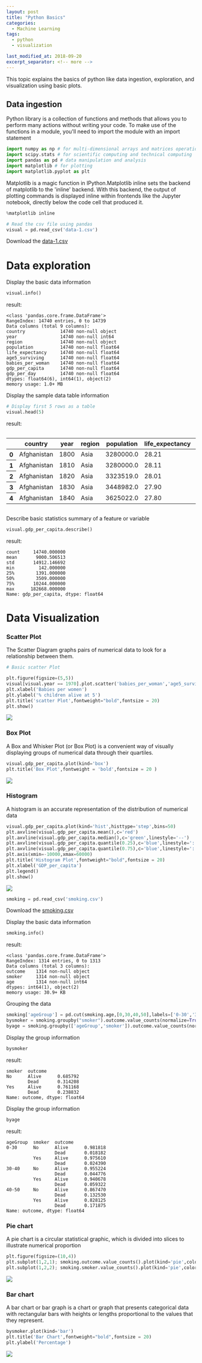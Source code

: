 ```yaml
---
layout: post
title: "Python Basics"
categories:
  - Machine Learning
tags:
  - python
  - visualization

last_modified_at: 2018-09-20
excerpt_separator: <!-- more -->
---
```


This topic explains the basics of python like data ingestion, exploration, and visualization using basic plots.
<!-- more -->

## Data ingestion

Python library is a collection of functions and methods that allows you to perform many actions without writing your code.
To make use of the functions in a module, you'll need to import the module with an import statement

```python
import numpy as np # for multi-dimensional arrays and matrices operations
import scipy.stats # for scientific computing and technical computing
import pandas as pd # data manipulation and analysis
import matplotlib # for plotting
import matplotlib.pyplot as plt
```

Matplotlib is a magic function in IPython.Matplotlib inline sets the backend of matplotlib to the 'inline' backend. With this backend, the output of plotting commands is displayed inline within frontends like the Jupyter notebook, directly below the code cell that produced it.

```python
%matplotlib inline
```

```python
# Read the csv file using pandas
visual = pd.read_csv('data-1.csv') 
```
Download the [data-1.csv](https://github.com/dchandra1985/portfolio/blob/gh-pages/data/data-1.zip?raw=true)

# Data exploration

Display the basic data information

```python
visual.info()
```
result:

    <class 'pandas.core.frame.DataFrame'>
    RangeIndex: 14740 entries, 0 to 14739
    Data columns (total 9 columns):
    country             14740 non-null object
    year                14740 non-null int64
    region              14740 non-null object
    population          14740 non-null float64
    life_expectancy     14740 non-null float64
    age5_surviving      14740 non-null float64
    babies_per_woman    14740 non-null float64
    gdp_per_capita      14740 non-null float64
    gdp_per_day         14740 non-null float64
    dtypes: float64(6), int64(1), object(2)
    memory usage: 1.0+ MB

Display the sample data table information

```python
# Display first 5 rows as a table
visual.head(5)
```

result:


<div style="overflow-x:auto;">
<table>
  <thead>
    <tr>
      <th></th>
      <th>country</th>
      <th>year</th>
      <th>region</th>
      <th>population</th>
      <th>life_expectancy</th>
      <th>age5_surviving</th>
      <th>babies_per_woman</th>
      <th>gdp_per_capita</th>
      <th>gdp_per_day</th>
    </tr>
  </thead>
  <tbody>
    <tr>
      <th>0</th>
      <td>Afghanistan</td>
      <td>1800</td>
      <td>Asia</td>
      <td>3280000.0</td>
      <td>28.21</td>
      <td>53.142</td>
      <td>7.0</td>
      <td>603.0</td>
      <td>1.650924</td>
    </tr>
    <tr>
      <th>1</th>
      <td>Afghanistan</td>
      <td>1810</td>
      <td>Asia</td>
      <td>3280000.0</td>
      <td>28.11</td>
      <td>53.002</td>
      <td>7.0</td>
      <td>604.0</td>
      <td>1.653662</td>
    </tr>
    <tr>
      <th>2</th>
      <td>Afghanistan</td>
      <td>1820</td>
      <td>Asia</td>
      <td>3323519.0</td>
      <td>28.01</td>
      <td>52.862</td>
      <td>7.0</td>
      <td>604.0</td>
      <td>1.653662</td>
    </tr>
    <tr>
      <th>3</th>
      <td>Afghanistan</td>
      <td>1830</td>
      <td>Asia</td>
      <td>3448982.0</td>
      <td>27.90</td>
      <td>52.719</td>
      <td>7.0</td>
      <td>625.0</td>
      <td>1.711157</td>
    </tr>
    <tr>
      <th>4</th>
      <td>Afghanistan</td>
      <td>1840</td>
      <td>Asia</td>
      <td>3625022.0</td>
      <td>27.80</td>
      <td>52.576</td>
      <td>7.0</td>
      <td>647.0</td>
      <td>1.771389</td>
    </tr>
  </tbody>
</table>
</div>



Describe basic statistics summary of a feature or variable

```python
visual.gdp_per_capita.describe()
```


result:

    count     14740.000000
    mean       9000.506513
    std       14912.146692
    min         142.000000
    25%        1391.000000
    50%        3509.000000
    75%       10244.000000
    max      182668.000000
    Name: gdp_per_capita, dtype: float64

# Data Visualization

### Scatter Plot

The Scatter Diagram graphs pairs of numerical data to look for a relationship between them.

```python
# Basic scatter Plot

plt.figure(figsize=(5,5))
visual[visual.year == 1970].plot.scatter('babies_per_woman','age5_surviving')
plt.xlabel('Babies per women')
plt.ylabel('% children alive at 5')
plt.title('scatter Plot',fontweight="bold",fontsize = 20)
plt.show()
```

![]({{"/images/output_5_1.png"|absolute_url}})

### Box Plot

A Box and Whisker Plot (or Box Plot) is a convenient way of visually displaying groups of numerical data through their quartiles.

```python
visual.gdp_per_capita.plot(kind='box')
plt.title('Box Plot',fontweight = 'bold',fontsize = 20 )
```

![]({{"/images/output_7_1.png"|absolute_url}})

### Histogram

A histogram is an accurate representation of the distribution of numerical data

```python
visual.gdp_per_capita.plot(kind='hist',histtype='step',bins=50)
plt.axvline(visual.gdp_per_capita.mean(),c='red')
plt.axvline(visual.gdp_per_capita.median(),c='green',linestyle='--')
plt.axvline(visual.gdp_per_capita.quantile(0.25),c='blue',linestyle=':')
plt.axvline(visual.gdp_per_capita.quantile(0.75),c='blue',linestyle=':')
plt.axis(xmin=-10000,xmax=60000)
plt.title('Histogram Plot',fontweight="bold",fontsize = 20)
plt.xlabel('GDP_per_capita')
plt.legend()
plt.show()
```


![]({{"/images/output_8.0.png"|absolute_url}})



```python
smoking = pd.read_csv('smoking.csv')
```
Download the [smoking.csv](https://github.com/dchandra1985/portfolio/blob/gh-pages/data/smoking.zip?raw=true)

Display the basic data information

```python
smoking.info()
```
result:

    <class 'pandas.core.frame.DataFrame'>
    RangeIndex: 1314 entries, 0 to 1313
    Data columns (total 3 columns):
    outcome    1314 non-null object
    smoker     1314 non-null object
    age        1314 non-null int64
    dtypes: int64(1), object(2)
    memory usage: 30.9+ KB

Grouping the data

```python
smoking['ageGroup'] = pd.cut(smoking.age,[0,30,40,50],labels=['0-30','30-40','40-50'])
bysmoker = smoking.groupby("smoker").outcome.value_counts(normalize=True)
byage = smoking.groupby(['ageGroup','smoker']).outcome.value_counts(normalize=True)
```
Display the group information

```python
bysmoker
```

result:


    smoker  outcome
    No      Alive      0.685792
            Dead       0.314208
    Yes     Alive      0.761168
            Dead       0.238832
    Name: outcome, dtype: float64


Display the group information

```python
byage
```


result:

    ageGroup  smoker  outcome
    0-30      No      Alive      0.981818
                      Dead       0.018182
              Yes     Alive      0.975610
                      Dead       0.024390
    30-40     No      Alive      0.955224
                      Dead       0.044776
              Yes     Alive      0.940678
                      Dead       0.059322
    40-50     No      Alive      0.867470
                      Dead       0.132530
              Yes     Alive      0.828125
                      Dead       0.171875
    Name: outcome, dtype: float64

### Pie chart

A pie chart is a circular statistical graphic, which is divided into slices to illustrate numerical proportion

```python
plt.figure(figsize=(10,4))
plt.subplot(1,2,1); smoking.outcome.value_counts().plot(kind='pie',colors=['C0','C1']); plt.title('outcome',fontweight="bold",fontsize = 20)
plt.subplot(1,2,2); smoking.smoker.value_counts().plot(kind='pie',colors=['C2','C3']); plt.title('smoker',fontweight="bold",fontsize = 20)
```


![]({{"/images/output_16_1.png"|absolute_url}})

### Bar chart

A bar chart or bar graph is a chart or graph that presents categorical data with rectangular bars with heights or lengths proportional to the values that they represent.

```python
bysmoker.plot(kind='bar')
plt.title('Bar Chart',fontweight="bold",fontsize = 20)
plt.ylabel('Percentage')
```

![]({{"/images/output_17_1.png"|absolute_url}})
